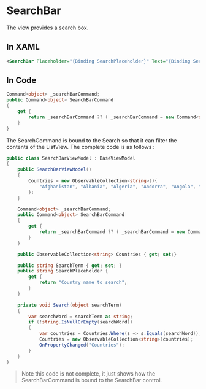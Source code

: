 # SearchBar

The view provides a search box.

## In XAML

```xml
<SearchBar Placeholder="{Binding SearchPlaceholder}" Text="{Binding SearchTerm}" SearchCommand="{Binding SearchBarCommand}" SearchCommandParameter="Albania" VerticalOptions="Start" />
```

## In Code

```csharp
Command<object> _searchBarCommand;
public Command<object> SearchBarCommand 
{
    get {
        return _searchBarCommand ?? ( _searchBarCommand = new Command<object>(Search));        
    }
}
```

The SearchCommand is bound to the Search so that it can filter the contents of the ListView. The complete code is as follows :

```csharp
public class SearchBarViewModel : BaseViewModel
{
    public SearchBarViewModel()
    {
        Countries = new ObservableCollection<string>(){
            "Afghanistan", "Albania", "Algeria", "Andorra", "Angola", "Antigua and Barbuda", "Argentina"
        };
    }

    Command<object> _searchBarCommand;
    public Command<object> SearchBarCommand 
    {
        get {
            return _searchBarCommand ?? ( _searchBarCommand = new Command<object>(Search));
        }
    }

    public ObservableCollection<string> Countries { get; set;}

    public string SearchTerm { get; set; }
    public string SearchPlaceholder {
        get {
            return "Country name to search";
        }
    }

    private void Search(object searchTerm)
    {
        var searchWord = searchTerm as string;
        if (!string.IsNullOrEmpty(searchWord))
        {
            var countries = Countries.Where(s => s.Equals(searchWord));
            Countries = new ObservableCollection<string>(countries);
            OnPropertyChanged("Countries");
        }
    }
}
```

> Note this code is not complete, it just shows how the SearchBarCommand is bound to the SearchBar control.